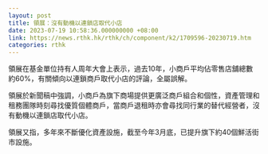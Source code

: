 ```yaml
---
layout: post
title: 領展：沒有動機以連鎖店取代小店
date: 2023-07-19 10:58:36.000000000 +08:00
link: https://news.rthk.hk/rthk/ch/component/k2/1709596-20230719.htm
categories: rthk
---
```


領展在基金單位持有人周年大會上表示，過去10年，小商戶平均佔零售店舖總數約60%，有關傾向以連鎖商戶取代小店的評論，全屬誤解。

領展於新聞稿中強調，小商戶為旗下商場提供更廣泛商戶組合和個性，資產管理和租務團隊時刻尋找優質個體商戶，當商戶退租時亦會尋找同行業的替代經營者，沒有動機以連鎖店取代小店。

領展又指，多年來不斷優化資產設施，截至今年3月底，已提升旗下約40個鮮活街市設施。
